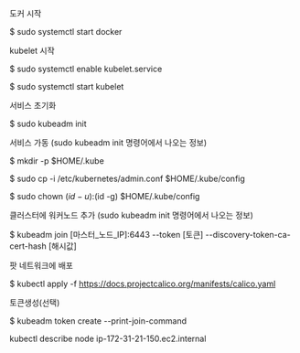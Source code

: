 
도커 시작

  $ sudo systemctl start docker


kubelet 시작

  $ sudo systemctl enable kubelet.service
  
  $ sudo systemctl start kubelet

서비스 초기화

  $ sudo kubeadm init



서비스 가동 (sudo kubeadm init 명령어에서 나오는 정보)

  $ mkdir -p $HOME/.kube
  
  $ sudo cp -i /etc/kubernetes/admin.conf $HOME/.kube/config
  
  $ sudo chown $(id -u):$(id -g) $HOME/.kube/config
  
클러스터에 워커노드 추가 (sudo kubeadm init 명령어에서 나오는 정보)

  $ kubeadm join [마스터_노드_IP]:6443 --token [토큰] --discovery-token-ca-cert-hash [해시값]

팟 네트워크에 배포

 $ kubectl apply -f https://docs.projectcalico.org/manifests/calico.yaml

토큰생성(선택)

$ kubeadm token create --print-join-command

kubectl describe node ip-172-31-21-150.ec2.internal




